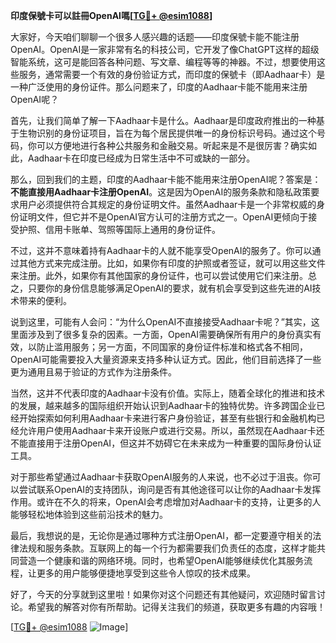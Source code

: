 **印度保號卡可以註冊OpenAI嗎[[TG💪+ @esim1088](https://t.me/s/esim1088)]**

大家好，今天咱们聊聊一个很多人感兴趣的话题——印度保號卡能不能注册OpenAI。OpenAI是一家非常有名的科技公司，它开发了像ChatGPT这样的超级智能系统，这可是能回答各种问题、写文章、编程等等的神器。不过，想要使用这些服务，通常需要一个有效的身份验证方式，而印度的保號卡（即Aadhaar卡）是一种广泛使用的身份证件。那么问题来了，印度的Aadhaar卡能不能用来注册OpenAI呢？

首先，让我们简单了解一下Aadhaar卡是什么。Aadhaar是印度政府推出的一种基于生物识别的身份证项目，旨在为每个居民提供唯一的身份标识号码。通过这个号码，你可以方便地进行各种公共服务和金融交易。听起来是不是很厉害？确实如此，Aadhaar卡在印度已经成为日常生活中不可或缺的一部分。

那么，回到我们的主题，印度的Aadhaar卡能不能用来注册OpenAI呢？答案是：**不能直接用Aadhaar卡注册OpenAI**。这是因为OpenAI的服务条款和隐私政策要求用户必须提供符合其规定的身份证明文件。虽然Aadhaar卡是一个非常权威的身份证明文件，但它并不是OpenAI官方认可的注册方式之一。OpenAI更倾向于接受护照、信用卡账单、驾照等国际上通用的身份证件。

不过，这并不意味着持有Aadhaar卡的人就不能享受OpenAI的服务了。你可以通过其他方式来完成注册。比如，如果你有印度的护照或者签证，就可以用这些文件来注册。此外，如果你有其他国家的身份证件，也可以尝试使用它们来注册。总之，只要你的身份信息能够满足OpenAI的要求，就有机会享受到这些先进的AI技术带来的便利。

说到这里，可能有人会问：“为什么OpenAI不直接接受Aadhaar卡呢？”其实，这里面涉及到了很多复杂的因素。一方面，OpenAI需要确保所有用户的身份真实有效，以防止滥用服务；另一方面，不同国家的身份证件标准和格式各不相同，OpenAI可能需要投入大量资源来支持多种认证方式。因此，他们目前选择了一些更为通用且易于验证的方式作为注册条件。

当然，这并不代表印度的Aadhaar卡没有价值。实际上，随着全球化的推进和技术的发展，越来越多的国际组织开始认识到Aadhaar卡的独特优势。许多跨国企业已经开始探索如何利用Aadhaar卡来进行客户身份验证，甚至有些银行和金融机构已经允许用户使用Aadhaar卡来开设账户或进行交易。所以，虽然现在Aadhaar卡还不能直接用于注册OpenAI，但这并不妨碍它在未来成为一种重要的国际身份认证工具。

对于那些希望通过Aadhaar卡获取OpenAI服务的人来说，也不必过于沮丧。你可以尝试联系OpenAI的支持团队，询问是否有其他途径可以让你的Aadhaar卡发挥作用。或许在不久的将来，OpenAI会考虑增加对Aadhaar卡的支持，让更多的人能够轻松地体验到这些前沿技术的魅力。

最后，我想说的是，无论你是通过哪种方式注册OpenAI，都一定要遵守相关的法律法规和服务条款。互联网上的每一个行为都需要我们负责任的态度，这样才能共同营造一个健康和谐的网络环境。同时，也希望OpenAI能够继续优化其服务流程，让更多的用户能够便捷地享受到这些令人惊叹的技术成果。

好了，今天的分享就到这里啦！如果你对这个问题还有其他疑问，欢迎随时留言讨论。希望我的解答对你有所帮助。记得关注我们的频道，获取更多有趣的内容哦！

[[TG💪+ @esim1088](https://t.me/s/esim1088) ![Image](https://i.postimg.cc/4NQfJmqS/Snipaste-2025-05-13-00-14-12.png)]
